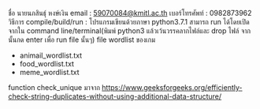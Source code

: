 ชื่อ นายนภสินธุ์ หงษ์เงิน
email : 59070084@kmitl.ac.th
เบอร์โทรศัพท์ : 0982873962
วิธีการ compile/build/run : โปรแกรมเขียนด้วยภาษา python3.7.1 สามารถ run ได้โดยเปิดจากใน command line/terminal(พิมพ์ python3 แล้วเว้นวรรคลากไฟล์และ drop ไฟล์ จากนั้นกด enter เพื่อ run file นั้นๆ)
file wordlist ของเกม  
  - animail_wordlist.txt  
  - food_wordlist.txt  
  - meme_wordlist.txt  

function check_unique มาจาก https://www.geeksforgeeks.org/efficiently-check-string-duplicates-without-using-additional-data-structure/
